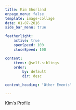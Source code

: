 ```yaml
---
title: Kim Shorland
onpage_menu: false
template: image-collage
date: 01-07-2016
side_bar_menu: true

featherlight:
    active: true
    openSpeed: 100
    closeSpeed: 100

content:
    items: @self.siblings
    order:
        by: default
        dir: desc

content_heading: 'Other Events'

---
```


[Kim's Profile](/speakers/inspirational-women/women/kim-shorland)
